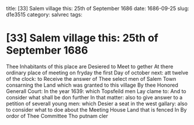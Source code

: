 title: [33] Salem village this: 25th of September 1686
date: 1686-09-25
slug: d1e3515
category: salvrec
tags: 


<div markdown class="doc" id="d1e3515">


# [33] Salem village this: 25th of September 1686

Thee Inhabitants of this place are Desiered to Meet to gether At there ordinary place of meeting on fryday the first Day of october next: att twelve of the clock: to Receive the answer of Thee select men of Salem Town consarning the Land which was granted to this village By thee Honored Generall Court: In the year 1639: which Topsfeild men Lay clame to: And to consider what shall be don further In that matter: also to give answer to a petition of severall young men: which Desier a seat in the west gallary: also to consider what to doe about the Meeting House Land that is fenced In By ordor of Thee Committee Tho putnam cler
</div>